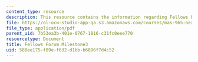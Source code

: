 ```yaml
---
content_type: resource
description: This resource contains the information regarding Fellows Forum Milestone3.
file: https://ol-ocw-studio-app-qa.s3.amazonaws.com/courses/mas-965-nextlab-i-designing-mobile-technologies-for-the-next-billion-users-fall-2008/588ee175f89ef632d1bbb6896f7d4c52_MITMAS_965F08_fellows_m3.pdf
file_type: application/pdf
parent_uid: 7b53ea3b-401e-0767-1816-c31fc0eee770
resourcetype: Document
title: Fellows Forum Milestone3
uid: 588ee175-f89e-f632-d1bb-b6896f7d4c52
---
```

